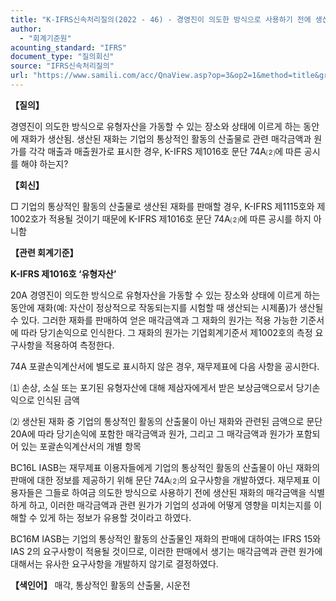 ```yaml
---
title: "K-IFRS신속처리질의(2022 - 46) - 경영진이 의도한 방식으로 사용하기 전에 생산된 재화에 대한 공시"
author:
  - "회계기준원"
acounting_standard: "IFRS"
document_type: "질의회신"
source: "IFRS신속처리질의"
url: "https://www.samili.com/acc/QnaView.asp?op=3&op2=1&method=title&group=2124-15;1&orgcode=3&searchword=&page=11&code=K%2DIFRS%EC%8B%A0%EC%86%8D%EC%B2%98%EB%A6%AC%EC%A7%88%EC%9D%98%2D46%3A20220802"
---
```

**【질의】**

  

경영진이 의도한 방식으로 유형자산을 가동할 수 있는 장소와 상태에 이르게 하는 동안에 재화가 생산됨. 생산된 재화는 기업의 통상적인 활동의 산출물로 관련 매각금액과 원가를 각각 매출과 매출원가로 표시한 경우, K-IFRS 제1016호 문단 74A⑵에 따른 공시를 해야 하는지?

  
  

**【회신】**

  

□ 기업의 통상적인 활동의 산출물로 생산된 재화를 판매할 경우, K-IFRS 제1115호와 제1002호가 적용될 것이기 때문에 K-IFRS 제1016호 문단 74A⑵에 따른 공시를 하지 아니함

  
  

**【관련 회계기준】**

  

**K-IFRS 제1016호 ‘유형자산’**

  

20A 경영진이 의도한 방식으로 유형자산을 가동할 수 있는 장소와 상태에 이르게 하는 동안에 재화(예: 자산이 정상적으로 작동되는지를 시험할 때 생산되는 시제품)가 생산될 수 있다. 그러한 재화를 판매하여 얻은 매각금액과 그 재화의 원가는 적용 가능한 기준서에 따라 당기손익으로 인식한다. 그 재화의 원가는 기업회계기준서 제1002호의 측정 요구사항을 적용하여 측정한다.

  

74A 포괄손익계산서에 별도로 표시하지 않은 경우, 재무제표에 다음 사항을 공시한다.

⑴ 손상, 소실 또는 포기된 유형자산에 대해 제삼자에게서 받은 보상금액으로서 당기손익으로 인식된 금액

⑵ 생산된 재화 중 기업의 통상적인 활동의 산출물이 아닌 재화와 관련된 금액으로 문단 20A에 따라 당기손익에 포함한 매각금액과 원가, 그리고 그 매각금액과 원가가 포함되어 있는 포괄손익계산서의 개별 항목

  

BC16L IASB는 재무제표 이용자들에게 기업의 통상적인 활동의 산출물이 아닌 재화의 판매에 대한 정보를 제공하기 위해 문단 74A⑵의 요구사항을 개발하였다. 재무제표 이용자들은 그들로 하여금 의도한 방식으로 사용하기 전에 생산된 재화의 매각금액을 식별하게 하고, 이러한 매각금액과 관련 원가가 기업의 성과에 어떻게 영향을 미치는지를 이해할 수 있게 하는 정보가 유용할 것이라고 하였다.

  

BC16M IASB는 기업의 통상적인 활동의 산출물인 재화의 판매에 대하여는 IFRS 15와 IAS 2의 요구사항이 적용될 것이므로, 이러한 판매에서 생기는 매각금액과 관련 원가에 대해서는 유사한 요구사항을 개발하지 않기로 결정하였다.

  
  

**【색인어】** 매각, 통상적인 활동의 산출물, 시운전
